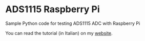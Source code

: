 # ADS1115 Raspberry Pi
Sample Python code for testing ADS1115 ADC with Raspberry Pi

You can read the tutorial (in Italian) on my [website](https://www.giuseppecaccavale.it/raspberry/utilizzare-un-adc-ads1115-con-raspberry/).
